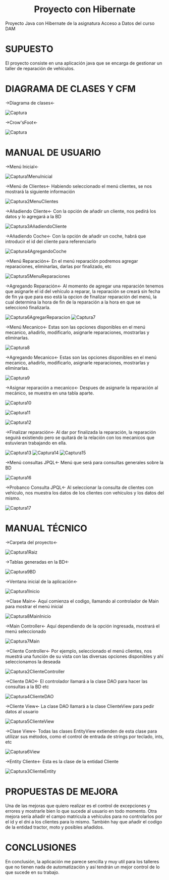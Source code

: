 # <center> Proyecto con Hibernate </center>
Proyecto Java con Hibernate de la asignatura Acceso a Datos del curso DAM

# SUPUESTO
El proyecto consiste en una aplicación java que se encarga de gestionar un taller de reparación de vehículos.

# DIAGRAMA DE CLASES Y CFM

->Diagrama de clases<-

![Captura](https://user-images.githubusercontent.com/78510935/167899482-285400a4-2032-4272-a410-b36cd9060ddd.PNG)


->Crow'sFoot<-

![Captura](https://user-images.githubusercontent.com/78510935/167899982-88815468-d258-4089-8a48-0004329bcf43.PNG)

# MANUAL DE USUARIO

->Menú Inicial<-

![Captura1MenuInicial](https://user-images.githubusercontent.com/78510935/167907446-ee91970c-27ec-4e8a-9dcb-2cbed55f72ad.PNG)

->Menú de Clientes<-
Habiendo seleccionado el menú clientes, se nos mostrará la siguiente información

![Captura2MenuClientes](https://user-images.githubusercontent.com/78510935/167907653-cc24f8a3-2221-4d85-9b55-8f2616330cdc.PNG)

->Añadiendo Cliente<-
Con la opción de añadir un cliente, nos pedirá los datos y lo agregará a la BD

![Captura3AñadiendoCliente](https://user-images.githubusercontent.com/78510935/167908523-036bfa1b-dac0-4cd4-a62c-59033b866e34.PNG)

->Añadiendo Coche<-
Con la opción de añadir un coche, habrá que introducir el id del cliente para referenciarlo

![Captura4AgregandoCoche](https://user-images.githubusercontent.com/78510935/167908792-84e68915-9d08-4a65-a7f5-d9495bebdf05.PNG)

->Menú Reparación<-
En el menú reparación podremos agregar reparaciones, eliminarlas, darlas por finalizado, etc

![Captura5MenuReparaciones](https://user-images.githubusercontent.com/78510935/167909143-7f6c514b-d59a-40f8-b175-dcbfea792d57.PNG)

->Agregando Reparación<-
Al momento de agregar una reparación tenemos que asignarle el id del vehículo a reparar, la reparación se creará sin fecha de fin ya que para eso está la opcion de finalizar reparación del menú, la cual determina la hora de fin de la reparación a la hora en que se seleccionó finalizarla.

![Captura6AgregarReparacion](https://user-images.githubusercontent.com/78510935/167909618-d3fcde7e-d4d3-4671-a859-db317841bb0b.PNG)
![Captura7](https://user-images.githubusercontent.com/78510935/167909634-a90d882a-70a2-4cd0-8a03-de8fe5706f16.PNG)

->Menú Mecanico<-
Estas son las opciones disponibles en el menú mecanico, añadirlo, modificarlo, asignarle reparaciones, mostrarlas y eliminarlas.

![Captura8](https://user-images.githubusercontent.com/78510935/167909715-673e3e1c-7803-4802-8d33-13073bf96d42.PNG)

->Agregando Mecanico<-
Estas son las opciones disponibles en el menú mecanico, añadirlo, modificarlo, asignarle reparaciones, mostrarlas y eliminarlas.

![Captura9](https://user-images.githubusercontent.com/78510935/167910055-4c45002d-6b0f-4868-a2a4-742c2aeaf1de.PNG)

->Asignar reparación a mecanico<-
Despues de asignarle la reparación al mecánico, se muestra en una tabla aparte.

![Captura10](https://user-images.githubusercontent.com/78510935/167910360-98070f4e-80a1-48b9-bfc3-9127708fdb7d.PNG)

![Captura11](https://user-images.githubusercontent.com/78510935/167910372-44482ca0-a4ca-4ed2-a375-a489ba1a6528.PNG)

![Captura12](https://user-images.githubusercontent.com/78510935/167910484-bd1cecc0-5e35-425c-b6aa-0f1578c6bb21.PNG)

->Finalizar reparación<-
Al dar por finalizada la reparación, la reparación seguirá existiendo pero se quitará de la relación con los mecanicos que estuvieran trabajando en ella.

![Captura13](https://user-images.githubusercontent.com/78510935/167910835-d7e179a8-6a42-4fdc-b3e8-9710bcb2eb2e.PNG)
![Captura14](https://user-images.githubusercontent.com/78510935/167911107-1851dec7-5322-497a-a9f6-3911e321c559.PNG)
![Captura15](https://user-images.githubusercontent.com/78510935/167911129-e16ca993-aea7-44eb-be45-61942fa1e5c0.PNG)

->Menú consultas JPQL<-
Menú que será para consultas generales sobre la BD

![Captura16](https://user-images.githubusercontent.com/78510935/167911372-79bc51aa-904e-40e5-bc79-79182f5caa72.PNG)

->Probanco Consulta JPQL<-
Al seleccionar la consulta de clientes con vehículo, nos muestra los datos de los clientes con vehículos y los datos del mismo.

![Captura17](https://user-images.githubusercontent.com/78510935/167911631-2f72c5be-ede9-4731-bc14-4d50f992fbbd.PNG)


# MANUAL TÉCNICO
->Carpeta del proyecto<-

![Captura1Raiz](https://user-images.githubusercontent.com/78510935/167904261-56e50035-6717-49b8-9f22-3420faa3075c.PNG)

->Tablas generadas en la BD<-

![Captura9BD](https://user-images.githubusercontent.com/78510935/167904332-97e6a17a-b5ac-4e33-9f68-e5bb80f294ba.PNG)

->Ventana inicial de la aplicación<-

![Captura1Inicio](https://user-images.githubusercontent.com/78510935/166838271-02baaa75-17bb-4da6-934b-3d54c086d516.PNG)

->Clase Main<-
Aquí comienza el codigo, llamando al controlador de Main para mostrar el menú inicial

![Captura8MainInicio](https://user-images.githubusercontent.com/78510935/167904402-77190e6d-b46e-45f1-aed2-e114941d3468.PNG)

->Main Controller<-
Aquí dependiendo de la opción ingresada, mostrará el menú seleccionado

![Captura7Main](https://user-images.githubusercontent.com/78510935/167905197-434863f6-5dcf-42bd-bb34-c1479941e970.PNG)

->Cliente Controller<-
Por ejemplo, seleccionado el menú clientes, nos muestrá una función de su vista con las diversas opciones disponibles y ahí seleccionamos
la deseada

![Captura2ClienteController](https://user-images.githubusercontent.com/78510935/167905438-f3090d73-e11b-4be1-9e32-63f69bbc3749.PNG)

->Cliente DAO<-
El controlador llamará a la clase DAO para hacer las consultas a la BD etc

![Captura4ClienteDAO](https://user-images.githubusercontent.com/78510935/167905927-e0d3c3b2-ac6c-4d53-b423-2148af17c680.PNG)

->Cliente View<-
La clase DAO llamará a la clase ClienteView para pedir datos al usuario

![Captura5ClienteView](https://user-images.githubusercontent.com/78510935/167906050-a9a7a3a2-db31-45dd-a883-a5a3f3e83968.PNG)

->Clase View<-
Todas las clases EntityView extienden de esta clase para utilizar sus métodos, como el control de entrada de strings por teclado, ints, etc

![Captura6View](https://user-images.githubusercontent.com/78510935/167906222-e52663e2-aa93-4dd5-b48f-960349aa1583.PNG)

->Entity Cliente<-
Esta es la clase de la entidad Cliente

![Captura3ClienteEntity](https://user-images.githubusercontent.com/78510935/167906389-5c2e7395-2e2c-47fd-8c3d-d474e7121455.PNG)



# PROPUESTAS DE MEJORA
Una de las mejoras que quiero realizar es el control de excepciones y errores y mostrarle bien lo que sucede al usuario en todo momento.
Otra mejora sería añadir el campo matricula a vehículos para no controlarlos por el id y el dni a los clientes para lo mismo.
También hay que añadir el codigo de la entidad tractor, moto y posibles añadidos.

# CONCLUSIONES
En conclusión, la aplicación me parece sencilla y muy util para los talleres que no tienen nada de automatización y así tendrán un mejor 
control de lo que sucede en su trabajo.
